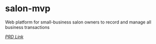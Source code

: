 # salon-mvp
Web platform for small-business salon owners to record and manage all business transactions

*[PRD Link](https://docs.google.com/document/d/1m6F857jJATXTc1EdwI6MoFXAPFQ8nIjwrRo4HFSPxG4/edit?usp=sharing)*
